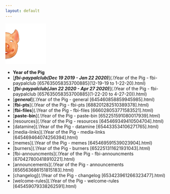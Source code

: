 ```yaml
---
layout: default
---
```


![YotP](./a_abcf9e9ccf7a8cda4736cecd5d356260.png)
- **Year of the Pig**
 - [***fbi-paypalclub(Dec 19 2019 - Jan 22 2020)***](.\Year of the Pig - fbi-paypalclub [657635058353700885](12-19-19 to 1-22-20).html)
 - [***fbi-paypalclub(Jan 22 2020 - Apr 27 2020)***](.\Year of the Pig - fbi-paypalclub [657635058353700885](1-22-20 to 4-27-20)).html)
 - [***general***](.\Year of the Pig - general [645460858859945985].html)
 - [**fbi-pts**](.\Year of the Pig - fbi-pts [688201282510389378].html)
 - [**fbi-files**](.\Year of the Pig - fbi-files [666028053771583521].html)
 - [**paste-bin**](.\Year of the Pig - paste-bin [652251591080017939].html)
 - [resources](.\Year of the Pig - resources [645469349410504704].html)
 - [datamine](.\Year of the Pig - datamine [654433534106271765].html)
 - [media-links](.\Year of the Pig - media-links [645469464074256394].html)
 - [memes](.\Year of the Pig - memes [645469591539023904].html)
 - [burners](.\Year of the Pig - burners [652251311621931043].html)
 - [fbi-announcments](.\Year of the Pig - fbi-announcments [670427800418910221].html)
 - [announcements](.\Year of the Pig - announcements [656563686151815183].html)
 - [changelog](.\Year of the Pig - changelog [653423961266323477].html)
 - [welcome-rules](.\Year of the Pig - welcome-rules [645459079338262591].html)

